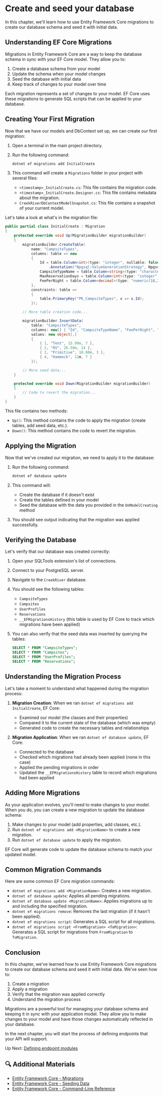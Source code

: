 # Create and seed your database

In this chapter, we'll learn how to use Entity Framework Core migrations to create our database schema and seed it with initial data.

## Understanding EF Core Migrations

Migrations in Entity Framework Core are a way to keep the database schema in sync with your EF Core model. They allow you to:

1. Create a database schema from your model
2. Update the schema when your model changes
3. Seed the database with initial data
4. Keep track of changes to your model over time

Each migration represents a set of changes to your model. EF Core uses these migrations to generate SQL scripts that can be applied to your database.

## Creating Your First Migration

Now that we have our models and DbContext set up, we can create our first migration:

1. Open a terminal in the main project directory.

2. Run the following command:
   ```bash
   dotnet ef migrations add InitialCreate
   ```

3. This command will create a `Migrations` folder in your project with several files:
   - `<timestamp>_InitialCreate.cs`: This file contains the migration code.
   - `<timestamp>_InitialCreate.Designer.cs`: This file contains metadata about the migration.
   - `CreekRiverDbContextModelSnapshot.cs`: This file contains a snapshot of your current model.

Let's take a look at what's in the migration file:

```csharp
public partial class InitialCreate : Migration
{
    protected override void Up(MigrationBuilder migrationBuilder)
    {
        migrationBuilder.CreateTable(
            name: "CampsiteTypes",
            columns: table => new
            {
                Id = table.Column<int>(type: "integer", nullable: false)
                    .Annotation("Npgsql:ValueGenerationStrategy", NpgsqlValueGenerationStrategy.IdentityByDefaultColumn),
                CampsiteTypeName = table.Column<string>(type: "character varying(50)", maxLength: 50, nullable: false),
                MaxReservationDays = table.Column<int>(type: "integer", nullable: false),
                FeePerNight = table.Column<decimal>(type: "numeric(18,2)", nullable: false)
            },
            constraints: table =>
            {
                table.PrimaryKey("PK_CampsiteTypes", x => x.Id);
            });

        // More table creation code...

        migrationBuilder.InsertData(
            table: "CampsiteTypes",
            columns: new[] { "Id", "CampsiteTypeName", "FeePerNight", "MaxReservationDays" },
            values: new object[,]
            {
                { 1, "Tent", 15.99m, 7 },
                { 2, "RV", 26.50m, 14 },
                { 3, "Primitive", 10.00m, 3 },
                { 4, "Hammock", 12m, 7 }
            });

        // More seed data...
    }

    protected override void Down(MigrationBuilder migrationBuilder)
    {
        // Code to revert the migration...
    }
}
```

This file contains two methods:
- `Up()`: This method contains the code to apply the migration (create tables, add seed data, etc.).
- `Down()`: This method contains the code to revert the migration.

## Applying the Migration

Now that we've created our migration, we need to apply it to the database:

1. Run the following command:
   ```bash
   dotnet ef database update
   ```

2. This command will:
   - Create the database if it doesn't exist
   - Create the tables defined in your model
   - Seed the database with the data you provided in the `OnModelCreating` method

3. You should see output indicating that the migration was applied successfully.

## Verifying the Database

Let's verify that our database was created correctly:

1. Open your SQLTools extension's list of connections.
2. Connect to your PostgreSQL server.
3. Navigate to the `CreekRiver` database.
4. You should see the following tables:
   - `CampsiteTypes`
   - `Campsites`
   - `UserProfiles`
   - `Reservations`
   - `__EFMigrationsHistory` (this table is used by EF Core to track which migrations have been applied)

5. You can also verify that the seed data was inserted by querying the tables:
   ```sql
   SELECT * FROM "CampsiteTypes";
   SELECT * FROM "Campsites";
   SELECT * FROM "UserProfiles";
   SELECT * FROM "Reservations";
   ```

## Understanding the Migration Process

Let's take a moment to understand what happened during the migration process:

1. **Migration Creation**: When we ran `dotnet ef migrations add InitialCreate`, EF Core:
   - Examined our model (the classes and their properties)
   - Compared it to the current state of the database (which was empty)
   - Generated code to create the necessary tables and relationships

2. **Migration Application**: When we ran `dotnet ef database update`, EF Core:
   - Connected to the database
   - Checked which migrations had already been applied (none in this case)
   - Applied the pending migrations in order
   - Updated the `__EFMigrationsHistory` table to record which migrations had been applied

## Adding More Migrations

As your application evolves, you'll need to make changes to your model. When you do, you can create a new migration to update the database schema:

1. Make changes to your model (add properties, add classes, etc.).
2. Run `dotnet ef migrations add <MigrationName>` to create a new migration.
3. Run `dotnet ef database update` to apply the migration.

EF Core will generate code to update the database schema to match your updated model.

## Common Migration Commands

Here are some common EF Core migration commands:

- `dotnet ef migrations add <MigrationName>`: Creates a new migration.
- `dotnet ef database update`: Applies all pending migrations.
- `dotnet ef database update <MigrationName>`: Applies migrations up to and including the specified migration.
- `dotnet ef migrations remove`: Removes the last migration (if it hasn't been applied).
- `dotnet ef migrations script`: Generates a SQL script for all migrations.
- `dotnet ef migrations script <FromMigration> <ToMigration>`: Generates a SQL script for migrations from `FromMigration` to `ToMigration`.

## Conclusion

In this chapter, we've learned how to use Entity Framework Core migrations to create our database schema and seed it with initial data. We've seen how to:

1. Create a migration
2. Apply a migration
3. Verify that the migration was applied correctly
4. Understand the migration process

Migrations are a powerful tool for managing your database schema and keeping it in sync with your application model. They allow you to make changes to your model and have those changes automatically reflected in your database.

In the next chapter, you will start the process of defining endpoints that your API will support.

Up Next: [Defining endpoint modules](./creek-river-endpoints-organization.md)

## 🔍 Additional Materials

- [Entity Framework Core - Migrations](https://docs.microsoft.com/en-us/ef/core/managing-schemas/migrations/)
- [Entity Framework Core - Seeding Data](https://docs.microsoft.com/en-us/ef/core/modeling/data-seeding)
- [Entity Framework Core - Command-Line Reference](https://docs.microsoft.com/en-us/ef/core/cli/dotnet)
